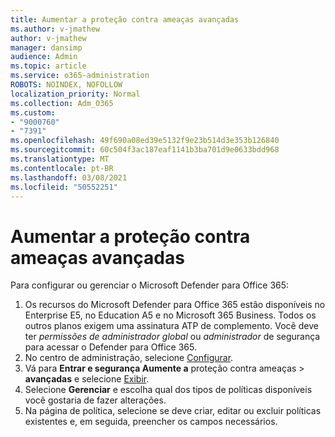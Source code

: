 ```yaml
---
title: Aumentar a proteção contra ameaças avançadas
ms.author: v-jmathew
author: v-jmathew
manager: dansimp
audience: Admin
ms.topic: article
ms.service: o365-administration
ROBOTS: NOINDEX, NOFOLLOW
localization_priority: Normal
ms.collection: Adm_O365
ms.custom:
- "9000760"
- "7391"
ms.openlocfilehash: 49f690a08ed39e5132f9e23b514d3e353b126840
ms.sourcegitcommit: 60c504f3ac187eaf1141b3ba701d9e0633bdd968
ms.translationtype: MT
ms.contentlocale: pt-BR
ms.lasthandoff: 03/08/2021
ms.locfileid: "50552251"
---
```

# <a name="increase-protection-from-advanced-threats"></a>Aumentar a proteção contra ameaças avançadas

Para configurar ou gerenciar o Microsoft Defender para Office 365:

1. Os recursos do Microsoft Defender para Office 365 estão disponíveis no Enterprise E5, no Education A5 e no Microsoft 365 Business. Todos os outros planos exigem uma assinatura ATP de complemento. Você deve ter *permissões de administrador global* ou *administrador* de segurança para acessar o Defender para Office 365.
2. No centro de administração, selecione [Configurar](https://go.microsoft.com/fwlink/p/?linkid=2075721).
3. Vá para **Entrar e segurança Aumente a** proteção contra ameaças  >  **avançadas** e selecione [Exibir](https://go.microsoft.com/fwlink/?linkid=2109302).
4. Selecione **Gerenciar** e escolha qual dos tipos de políticas disponíveis você gostaria de fazer alterações.
5. Na página de política, selecione se deve criar, editar ou excluir políticas existentes e, em seguida, preencher os campos necessários.

